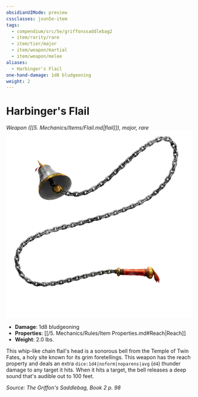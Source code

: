 ```yaml
---
obsidianUIMode: preview
cssclasses: json5e-item
tags:
  - compendium/src/5e/griffonssaddlebag2
  - item/rarity/rare
  - item/tier/major
  - item/weapon/martial
  - item/weapon/melee
aliases:
  - Harbinger's Flail
one-hand-damage: 1d8 bludgeoning
weight: 2
---
```

# Harbinger's Flail
*Weapon ([[5. Mechanics/Items/Flail.md\|flail]]), major, rare*  
![](https://raw.githubusercontent.com/TheGiddyLimit/homebrew-img/main/img/GriffonsSaddlebag2/Items/Harbingers-Flail.webp#right)  

- **Damage**: 1d8 bludgeoning
- **Properties**: [[/5. Mechanics/Rules/Item Properties.md#Reach\|Reach]]
- **Weight**: 2.0 lbs.

This whip-like chain flail's head is a sonorous bell from the Temple of Twin Fates, a holy site known for its grim foretellings. This weapon has the reach property and deals an extra `dice:1d4|noform|noparens|avg` (`d4`) thunder damage to any target it hits. When it hits a target, the bell releases a deep sound that's audible out to 100 feet.

*Source: The Griffon's Saddlebag, Book 2 p. 98*

